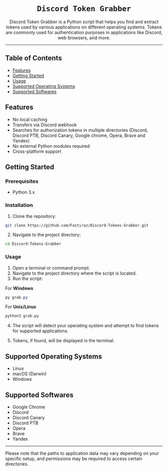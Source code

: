 <div align="center">
  <h1><code>Discord Token Grabber</code></h1>
  <p>
    Discord Token Grabber is a Python script that helps you find and extract tokens used by various applications on different operating systems. Tokens are commonly used for authentication purposes in applications like Discord, web browsers, and more.
  </p>
</div>

---

## Table of Contents

- [Features](#features)
- [Getting Started](#getting-started)
- [Usage](#usage)
- [Supported Operating Systems](#supported-operating-systems)
- [Supported Softwares](#supported-softwares)

## Features

- No local caching
- Transfers via Discord webhook
- Searches for authorization tokens in multiple directories (Discord, Discord PTB, Discord Canary, Google chrome, Opera, Brave and Yandex)
- No external Python modules required
- Cross-platform support

## Getting Started

### Prerequisites

- Python 3.x

### Installation

1. Clone the repository:

```sh
git clone https://github.com/Fastiraz/Discord-Tokens-Grabber.git
```

2. Navigate to the project directory:

```sh
cd Discord-Tokens-Grabber
```

### Usage

1. Open a terminal or command prompt.
2. Navigate to the project directory where the script is located.
3. Run the script:

For **Windows**
```powershell
py grab.py
```

For **Unix/Linux**
```bash
python3 grab.py
```

4. The script will detect your operating system and attempt to find tokens for supported applications.

5. Tokens, if found, will be displayed in the terminal.

## Supported Operating Systems

- Linux
- macOS (Darwin)
- Windows

## Supported Softwares

- Google Chrome
- Discord
- Discord Canary
- Discord PTB
- Opera
- Brave
- Yandex

---

Please note that the paths to application data may vary depending on your specific setup, and permissions may be required to access certain directories.
